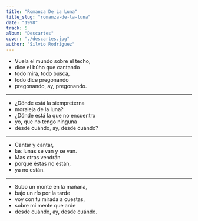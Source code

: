 ```yaml
---
title: "Romanza De La Luna"
title_slug: "romanza-de-la-luna"
date: "1998"
track: 5
album: "Descartes"
cover: "./descartes.jpg"
author: "Silvio Rodríguez"
---
```


- Vuela el mundo sobre el techo,
- dice el búho que cantando
- todo mira, todo busca,
- todo dice pregonando
- pregonando, ay, pregonando.

---

- ¿Dónde está la siempreterna
- moraleja de la luna?
- ¿Dónde está la que no encuentro
- yo, que no tengo ninguna
- desde cuándo, ay, desde cuándo?

---

- Cantar y cantar,
- las lunas se van y se van.
- Mas otras vendrán
- porque éstas no están,
- ya no están.

---

- Subo un monte en la mañana,
- bajo un río por la tarde
- voy con tu mirada a cuestas,
- sobre mi mente que arde
- desde cuándo, ay, desde cuándo.
